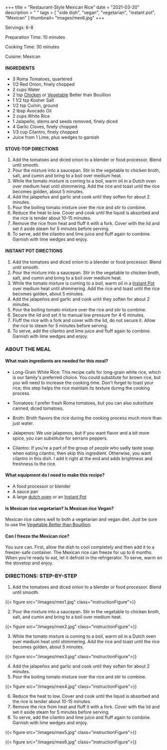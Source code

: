 +++
title = "Restaurant-Style Mexican Rice"
date = "2021-03-20"
description = " "
tags = [
    "side dish",
    "vegan",
    "vegetarian",
    "instant pot",
    "Mexican"
]
thumbnail= "images/mex6.jpg"
+++

Servings: 6-8 <!--more-->

Preparation Time: 10 minutes 

Cooking Time: 30 minutes 

Cuisine: Mexican 

#### INGREDIENTS 

* 3 Roma Tomatoes, quartered
* 1/2 Red Onion, finely chopped
* 2 cups Water
* 2 tsp [Chicken](https://amzn.to/3s2fa9M) or [Vegetable](https://amzn.to/31eZDI9) Better than Bouillion 
* 1 1/2 tsp Kosher Salt
* 1/2 tsp Cumin, ground
* 2 tbsp Avocado Oil 
* 2 cups White Rice
* 1 Jalapeño, stems and seeds removed, finely diced
* 4 Garlic Cloves, finely chopped
* 1/3 cup Cilantro, finely chopped
* Juice from 1 Lime, plus wedges to garnish 
  
#### STOVE-TOP DIRECTIONS 

1. Add the tomatoes and diced onion to a blender or food processor. Blend until smooth. 
2. Pour the mixture into a saucepan. Stir in the vegetable to chicken broth, salt, and cumin and bring to a boil over medium heat.
3. While the tomato mixture is coming to a boil, warm oil in a Dutch oven over medium heat until shimmering. Add the rice and toast until the rice becomes golden, about 5 minutes. 
4. Add the jalapeños and garlic and cook until they soften for about 2 minutes. 
5. Pour the boiling tomato mixture over the rice and stir to combine. 
6. Reduce the heat to low. Cover and cook until the liquid is absorbed and the rice is tender about 10-15 minutes. 
7. Remove the rice from heat and fluff it with a fork. Cover with the lid and set it aside steam for 5 minutes before serving. 
8. To serve, add the cilantro and lime juice and fluff again to combine. Garnish with lime wedges and enjoy.  

#### INSTANT POT DIRECTIONS

1. Add the tomatoes and diced onion to a blender or food processor. Blend until smooth. 
2. Pour the mixture into a saucepan. Stir in the vegetable to chicken broth, salt, and cumin and bring to a boil over medium heat.
3. While the tomato mixture is coming to a boil, warm oil in a [Instant Pot](https://amzn.to/3rRWIjZ) over medium heat until shimmering. Add the rice and toast until the rice becomes golden, about 5 minutes. 
4. Add the jalapeños and garlic and cook until they soften for about 2 minutes. 
5. Pour the boiling tomato mixture over the rice and stir to combine. 
6. Secure the lid and set it to manual low pressure for 4-6 minutes.
7. Fluff the rice with a fork and cover with the lid, do not secure it. Allow the rice to steam for 5 minutes before serving. 
8. To serve, add the cilantro and lime juice and fluff again to combine. Garnish with lime wedges and enjoy. 

### ABOUT THE MEAL

#### What main ingredients are needed for this meal?

* Long-Grain White Rice: This recipe calls for long-grain white rice, which is our family's preferred choice. You could substitute for brown rice, but you will need to increase the cooking time. Don't forget to toast your rice; this step helps the rice maintain its texture during the cooking process. 

* Tomatoes: I prefer fresh Roma tomatoes, but you can also substitute canned, diced tomatoes. 

* Broth: Broth flavors the rice during the cooking process much more than just water. 

* Jalapenos: We use jalapenos, but if you want flavor and a bit more spice, you can substitute for serrano peppers. 

* Cilantro: If you're a part of the group of people who sadly taste soap when eating cilantro, then skip this ingredient. Otherwise, you want cilantro in this dish. I add it right at the end and adds brightness and freshness to the rice. 

#### What equipment do I need to make this recipe?

* A food processor or blender 
* A sauce pan
* A large [dutch oven](https://amzn.to/38xuVO8) or an [Instant Pot](https://amzn.to/3rRWIjZ)

#### Is Mexican rice vegetarian? Is Mexican rice Vegan?

Mexican rice caters well to both a vegetarian and vegan diet. Just be sure to use the [Vegetable Better than Bouillion](https://amzn.to/31eZDI9). 

#### Can I freeze the Mexican rice? 

You sure can. First, allow the dish to cool completely and then add it to a freezer-safe container. The Mexican rice can freeze for up to 6 months. When you’re ready to eat, let it defrost in the refrigerator. To serve, warm on the stovetop and enjoy. 

### DIRECTIONS: STEP-BY-STEP 

1. Add the tomatoes and diced onion to a blender or food processor. Blend until smooth. 

{{< figure src="/images/mex1.jpg" class="instructionFigure">}}

2. Pour the mixture into a saucepan. Stir in the vegetable to chicken broth, salt, and cumin and bring to a boil over medium heat.

{{< figure src="/images/mex2.jpg" class="instructionFigure">}}

3. While the tomato mixture is coming to a boil, warm oil in a Dutch oven over medium heat until shimmering. Add the rice and toast until the rice becomes golden, about 5 minutes. 

{{< figure src="/images/mex3.jpg" class="instructionFigure">}}

4. Add the jalapeños and garlic and cook until they soften for about 2 minutes. 
5. Pour the boiling tomato mixture over the rice and stir to combine. 

{{< figure src="/images/mex4.jpg" class="instructionFigure">}}

6. Reduce the heat to low. Cover and cook until the liquid is absorbed and the rice is tender about 10-15 minutes. 
7. Remove the rice from heat and fluff it with a fork. Cover with the lid and set it aside steam for 5 minutes before serving. 
8. To serve, add the cilantro and lime juice and fluff again to combine. Garnish with lime wedges and enjoy.  

{{< figure src="/images/mex5.jpg" class="instructionFigure">}}

{{< figure src="/images/mex6.jpg" class="instructionFigure">}}

